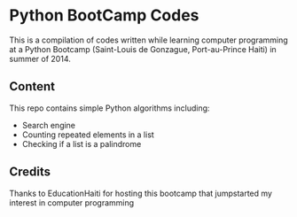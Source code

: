 Python BootCamp Codes
==========

This is a compilation of codes written while learning computer programming at a Python Bootcamp (Saint-Louis de Gonzague, Port-au-Prince Haiti) in summer of 2014. 

## Content
This repo contains simple Python algorithms including:
* Search engine
* Counting repeated elements in a list
* Checking if a list is a palindrome

## Credits
Thanks to EducationHaiti for hosting this bootcamp that jumpstarted my interest in computer programming

